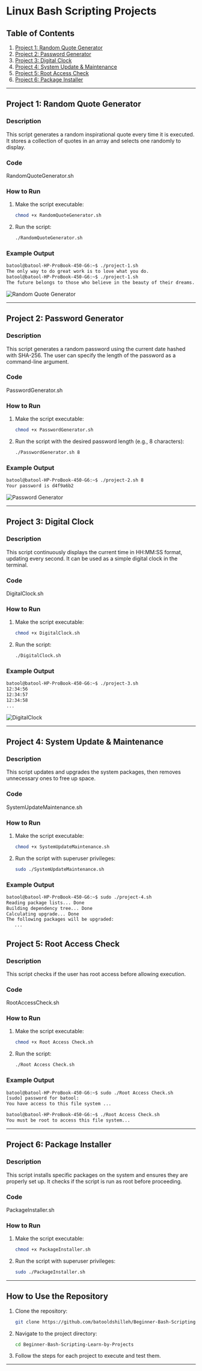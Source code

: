 
# Linux Bash Scripting Projects

## Table of Contents

1. [Project 1: Random Quote Generator](#project-1-random-quote-generator)
2. [Project 2: Password Generator](#project-2-password-generator)
3. [Project 3: Digital Clock](#project-3-digital-clock)
4. [Project 4: System Update & Maintenance](#project-4-system-update-maintenance)
5. [Project 5: Root Access Check](#project-5-root-access-check)
6. [Project 6: Package Installer](#project-6-package-installer)
---

## Project 1: Random Quote Generator

### Description
This script generates a random inspirational quote every time it is executed. It stores a collection of quotes in an array and selects one randomly to display.

### Code
RandomQuoteGenerator.sh


### How to Run
1. Make the script executable:
   ```bash
   chmod +x RandomQuoteGenerator.sh
   ```

2. Run the script:
   ```bash
   ./RandomQuoteGenerator.sh
   ```

### Example Output
```bash
batool@batool-HP-ProBook-450-G6:~$ ./project-1.sh
The only way to do great work is to love what you do.
batool@batool-HP-ProBook-450-G6:~$ ./project-1.sh
The future belongs to those who believe in the beauty of their dreams.
```
![Random Quote Generator](https://github.com/user-attachments/assets/d3b4ead9-3288-4aaf-93f7-943b58bc7153)

---

## Project 2: Password Generator

### Description
This script generates a random password using the current date hashed with SHA-256. The user can specify the length of the password as a command-line argument.

### Code
PasswordGenerator.sh

### How to Run
1. Make the script executable:
   ```bash
   chmod +x PasswordGenerator.sh
   ```
2. Run the script with the desired password length (e.g., 8 characters):
   ```bash
   ./PasswordGenerator.sh 8
   ```

### Example Output
```bash
batool@batool-HP-ProBook-450-G6:~$ ./project-2.sh 8
Your password is d4f9a6b2
```
![Password Generator](https://github.com/user-attachments/assets/d38cb4c7-b1cf-416b-a332-1ed4f3eb01f1)

---
## Project 3: Digital Clock

### Description
This script continuously displays the current time in HH:MM:SS format, updating every second. It can be used as a simple digital clock in the terminal.

### Code
DigitalClock.sh

### How to Run
1. Make the script executable:
   ```bash
   chmod +x DigitalClock.sh
   ```
2. Run the script:
   ```bash
   ./DigitalClock.sh
   ```

### Example Output
```bash
batool@batool-HP-ProBook-450-G6:~$ ./project-3.sh
12:34:56
12:34:57
12:34:58
...
```
![DigitalClock](https://github.com/user-attachments/assets/28b733dc-3797-483d-802e-7ad096dbed23)

---
## Project 4: System Update & Maintenance

### Description
This script updates and upgrades the system packages, then removes unnecessary ones to free up space.

### Code
SystemUpdateMaintenance.sh

### How to Run
1. Make the script executable:
   ```bash
   chmod +x SystemUpdateMaintenance.sh
   ```
2. Run the script with superuser privileges:
   ```bash
   sudo ./SystemUpdateMaintenance.sh
   ```

### Example Output
```bash
batool@batool-HP-ProBook-450-G6:~$ sudo ./project-4.sh
Reading package lists... Done
Building dependency tree... Done
Calculating upgrade... Done
The following packages will be upgraded:
   ...
```
## Project 5: Root Access Check

### Description
This script checks if the user has root access before allowing execution.

### Code
RootAccessCheck.sh

### How to Run
1. Make the script executable:
   ```bash
   chmod +x Root Access Check.sh
   ```
2. Run the script:
   ```bash
   ./Root Access Check.sh
   ```

### Example Output
```bash
batool@batool-HP-ProBook-450-G6:~$ sudo ./Root Access Check.sh
[sudo] password for batool: 
You have access to this file system ...

batool@batool-HP-ProBook-450-G6:~$ ./Root Access Check.sh
You must be root to access this file system...
```
---

## Project 6: Package Installer

### Description
This script installs specific packages on the system and ensures they are properly set up. It checks if the script is run as root before proceeding.

### Code
PackageInstaller.sh

### How to Run
1. Make the script executable:
   ```bash
   chmod +x PackageInstaller.sh
   ```
2. Run the script with superuser privileges:
   ```bash
   sudo ./PackageInstaller.sh
   ```

---
## How to Use the Repository

1. Clone the repository:
   ```bash
   git clone https://github.com/batooldshilleh/Beginner-Bash-Scripting-Learn-by-Projects.git
   ```

2. Navigate to the project directory:
   ```bash
   cd Beginner-Bash-Scripting-Learn-by-Projects
   ```

3. Follow the steps for each project to execute and test them.

---
